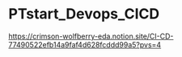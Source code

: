 # PTstart_Devops_CICD

https://crimson-wolfberry-eda.notion.site/CI-CD-77490522efb14a9faf4d628fcddd99a5?pvs=4
